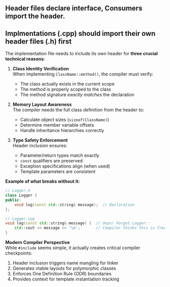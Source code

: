 
## Header files declare interface, Consumers import the header.

## Implmentations (.cpp) should import their own header files (.h) first

The implementation file needs to include its own header for **three crucial technical reasons**:

1. **Class Identity Verification**  
   When implementing `ClassName::method()`, the compiler must verify:
   - The class actually exists in the current scope
   - The method is properly scoped to the class
   - The method signature *exactly matches* the declaration

2. **Memory Layout Awareness**  
   The compiler needs the full class definition from the header to:
   - Calculate object sizes (`sizeof(ClassName)`)
   - Determine member variable offsets
   - Handle inheritance hierarchies correctly

3. **Type Safety Enforcement**  
   Header inclusion ensures:
   - Parameter/return types match exactly
   - `const` qualifiers are preserved
   - Exception specifications align (when used)
   - Template parameters are consistent

**Example of what breaks without it:**  
```cpp
// Logger.h
class Logger {
public:
    void log(const std::string& message);  // Declaration
};

// Logger.cpp
void log(const std::string& message) {  // Oops! Forgot Logger::
    std::cout << message << '\n';       // Compiler thinks this is free function
}
```

**Modern Compiler Perspective**  
While `#include` seems simple, it actually creates critical compiler checkpoints:
1. Header inclusion triggers name mangling for linker
2. Generates vtable layouts for polymorphic classes
3. Enforces One Definition Rule (ODR) boundaries
4. Provides context for template instantiation tracking

